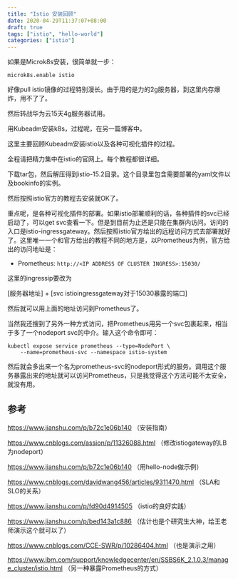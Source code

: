 ```yaml
---
title: "Istio 安装回顾"
date: 2020-04-29T11:37:07+08:00
draft: true
tags: ["istio", "hello-world"]
categories: ["istio"]
---
```


如果是Microk8s安装，很简单就一步：

```
microk8s.enable istio
```

好像pull istio镜像的过程特别漫长。由于用的是力的2g服务器，到这里内存爆炸，用不了了。

然后转战华为云15天4g服务器试用。

用Kubeadm安装k8s，过程呢，在另一篇博客中。

这里主要回顾Kubeadm安装istio以及各种可视化插件的过程。

全程请把精力集中在istio的官网上。每个教程都很详细。

下载tar包，然后解压得到istio-15.2目录。这个目录里包含需要部署的yaml文件以及bookinfo的实例。

然后按照istio官方的教程去安装就OK了。

重点呢，是各种可视化插件的部署。如果istio部署顺利的话，各种插件的svc已经启动了，可以get svc查看一下。但是到目前为止还是只能在集群内访问。访问的入口是istio-ingressgateway。然后按照istio官方给出的远程访问方式去部署就好了。这里唯一一个和官方给出的教程不同的地方是，以Prometheus为例，官方给出的访问地址是：

- Prometheus: `http://<IP ADDRESS OF CLUSTER INGRESS>:15030/`

这里的ingressip要改为

[服务器地址] + [svc istioingressgateway对于15030暴露的端口]

然后就可以用上面的地址访问到Prometheus了。

当然我还搜到了另外一种方式访问，把Prometheus用另一个svc包裹起来，相当于多了一个nodeport svc的中介。输入这个命令即可：

```shell
kubectl expose service prometheus --type=NodePort \
    --name=prometheus-svc --namespace istio-system
```

然后就会多出来一个名为prometheus-svc的nodeport形式的服务。调用这个服务暴露出来的地址就可以访问Prometheus，只是我觉得这个方法可能不太安全，就没有用。



## 参考

https://www.jianshu.com/p/b72c1e06b140 （安装指南）

https://www.cnblogs.com/assion/p/11326088.html （修改istiogateway的LB为nodeport）

https://www.jianshu.com/p/b72c1e06b140 （用hello-node做示例）

https://www.cnblogs.com/davidwang456/articles/9311470.html （SLA和SLO的关系）

https://www.jianshu.com/p/fd90d4914505 （istio的良好实践）

https://www.jianshu.com/p/bed143a1c886 （估计也是个研究生大神，给王老师演示这个就可以了）

https://www.cnblogs.com/CCE-SWR/p/10286404.html （也是演示之用）

https://www.ibm.com/support/knowledgecenter/en/SSBS6K_2.1.0.3/manage_cluster/istio.html （另一种暴露Prometheus的方式）